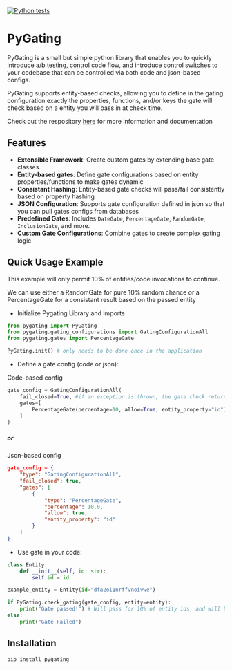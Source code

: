 [![Python tests](https://github.com/atsaplin/pygating/actions/workflows/python-package.yml/badge.svg?branch=main)](https://github.com/atsaplin/pygating/actions/workflows/python-package.yml)

# PyGating

PyGating is a small but simple python library that enables you to quickly introduce a/b testing, control code flow, and introduce control switches to your codebase that can be controlled via both code and json-based configs.

PyGating supports entity-based checks, allowing you to define in the gating configuration exactly the properties, functions, and/or keys the gate will check based on a entity you will pass in at check time.

Check out the respository [here](https://github.com/atsaplin/pygating) for more information and documentation

## Features

- **Extensible Framework**: Create custom gates by extending base gate classes.
- **Entity-based gates**: Define gate configurations based on entity properties/functions to make gates dynamic
- **Consistant Hashing**: Entity-based gate checks will pass/fail consistently based on property hashing
- **JSON Configuration**: Supports gate configuration defined in json so that you can pull gates configs from databases
- **Predefined Gates**: Includes `DateGate`, `PercentageGate`, `RandomGate`, `InclusionGate`, and more.
- **Custom Gate Configurations**: Combine gates to create complex gating logic.

## Quick Usage Example
This example will only permit 10% of entities/code invocations to continue.

We can use either a RandomGate for pure 10% random chance or a PercentageGate for a consistant result based on the passed entity

- Initialize Pygating Library and imports
```python
from pygating import PyGating
from pygating.gating_configurations import GatingConfigurationAll
from pygating.gates import PercentageGate

PyGating.init() # only needs to be done once in the application
```
- Define a gate config (code or json):

Code-based config
```python
gate_config = GatingConfigurationAll(
    fail_closed=True, #if an exception is thrown, the gate check returns False
    gates=[
        PercentageGate(percentage=10, allow=True, entity_property="id") # 10% of entities passed into the gate check will pass based on their id field 
    ]
)
```
##### or
Json-based config
```json
gate_config = {
    "type": "GatingConfigurationAll",
    "fail_closed": true,
    "gates": [
        {
            "type": "PercentageGate",
            "percentage": 10.0,
            "allow": true,
            "entity_property": "id"
        }
    ]
}
```
- Use gate in your code:
```python
class Entity:
    def __init__(self, id: str):
        self.id = id

example_entity = Entity(id="dfa2oi1nrffvnoivwe")

if PyGating.check_gating(gate_config, entity=entity):
    print("Gate passed!") # Will pass for 10% of entity ids, and will be consistent for the same ids
else:
    print("Gate Failed")
```

## Installation
```bash
pip install pygating
```
